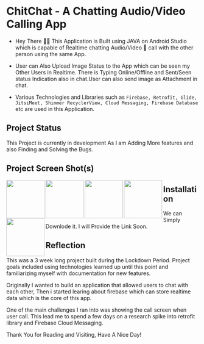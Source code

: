 # **ChitChat - A Chatting Audio/Video Calling App**

- Hey There 🙋‍♂️ This Application is Built using JAVA on Android Studio which is capable of Realtime chatting Audio/Video 📱 call with the other person using the same App. 

- User can Also Upload Image Status to the App which can be seen my Other Users in Realtime. There is Typing Online/Offline and Sent/Seen status Indication also in chat.User can also send image as Attachment in chat.

- Various Technologies and Libraries such as `Firebase, Retrofit, Glide, JitsiMeet, Shimmer RecyclerView, Cloud Messaging, Firebase Database` etc are used in this Application.

## **Project Status**
This Project is currently in development As I am Adding More features and also Finding and Solving the Bugs.

## **Project Screen Shot(s)**
<img align="left" width="100" height="100" src="https://i.postimg.cc/j2RpPmfZ/Screenshot-20210629-203555.png">
<img align="left" width="100" height="100" src="https://i.postimg.cc/4dggJBJb/Screenshot-20210630-182319.png">
<img align="left" width="100" height="100" src="https://i.postimg.cc/x8pqZWK1/Screenshot-20210630-181144.png">
<img align="left" width="100" height="100" src="https://i.postimg.cc/xTsdTDNf/Screenshot-20210630-175447.png">
<img align="left" width="100" height="100" src="https://i.postimg.cc/hP89CGYC/Screenshot-20210630-175741.png">


## **Installation** 

We can Simply Downlode it. I will Provide the Link Soon.

## **Reflection**

This was a 3 week long project built during the Lockdown Period. Project goals included using technologies learned up until this point and familiarizing myself with documentation for new features.  

Originally I wanted to build an application that allowed users to chat with each other, Then i started learing about firebase which can store realtime data which is the core of this app. 

One of the main challenges I ran into was showing the call screen when user call. This lead me to spend a few days on a research spike into retrofit library and Firebase Cloud Messaging.

Thank You for Reading and Visiting, Have A Nice Day!
